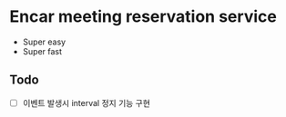 # Encar meeting reservation service

- Super easy
- Super fast

## Todo

- [ ] 이벤트 발생시 interval 정지 기능 구현 